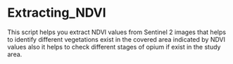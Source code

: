 # Extracting_NDVI
This script helps you extract NDVI values from Sentinel 2 images that helps to identify different vegetations exist in the covered area indicated by NDVI values also it helps to check different stages of opium if exist in the study area.
